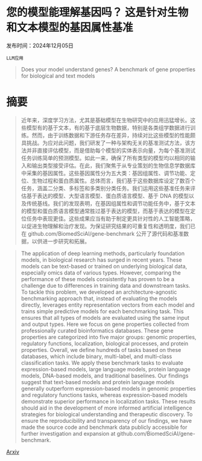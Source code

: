 # 您的模型能理解基因吗？ 这是针对生物和文本模型的基因属性基准

发布时间：2024年12月05日

`LLM应用`

> Does your model understand genes? A benchmark of gene properties for biological and text models

# 摘要

> 近年来，深度学习方法，尤其是基础模型在生物研究中的应用迅猛增长。这些模型有的基于文本，有的基于底层生物数据，特别是各类组学数据进行训练。然而，由于训练数据和下游任务存在差异，持续对比这些模型的性能颇具挑战。为应对此问题，我们研发了一种与架构无关的基准测试方法，该方法并非直接评估模型，而是借助每个模型的实体表示向量，为每个基准测试任务训练简单的预测模型。如此一来，确保了所有类型的模型均以相同的输入和输出类型接受评估。在此，我们聚焦于从专业策划的生物信息学数据库中采集的基因属性。这些基因属性分为五大类：基因组属性、调节功能、定位、生物过程和蛋白质属性。总体而言，我们基于这些数据库设定了数百个任务，涵盖二分类、多标签和多类别分类任务。我们运用这些基准任务来评估基于表达的模型、大型语言模型、蛋白质语言模型、基于 DNA 的模型以及传统基线。我们的发现表明，在基因组属性和调节功能任务中，基于文本的模型和蛋白质语言模型通常胜过基于表达的模型，而基于表达的模型在定位任务中表现更佳。这些成果应当有助于制定更具针对性的人工智能策略，以促进生物理解和治疗发现。为保证研究结果的可重复性和透明度，我们已在 github.com/BiomedSciAI/gene-benchmark 公开了源代码和基准数据，以供进一步研究和拓展。

> The application of deep learning methods, particularly foundation models, in biological research has surged in recent years. These models can be text-based or trained on underlying biological data, especially omics data of various types. However, comparing the performance of these models consistently has proven to be a challenge due to differences in training data and downstream tasks. To tackle this problem, we developed an architecture-agnostic benchmarking approach that, instead of evaluating the models directly, leverages entity representation vectors from each model and trains simple predictive models for each benchmarking task. This ensures that all types of models are evaluated using the same input and output types. Here we focus on gene properties collected from professionally curated bioinformatics databases. These gene properties are categorized into five major groups: genomic properties, regulatory functions, localization, biological processes, and protein properties. Overall, we define hundreds of tasks based on these databases, which include binary, multi-label, and multi-class classification tasks. We apply these benchmark tasks to evaluate expression-based models, large language models, protein language models, DNA-based models, and traditional baselines. Our findings suggest that text-based models and protein language models generally outperform expression-based models in genomic properties and regulatory functions tasks, whereas expression-based models demonstrate superior performance in localization tasks. These results should aid in the development of more informed artificial intelligence strategies for biological understanding and therapeutic discovery. To ensure the reproducibility and transparency of our findings, we have made the source code and benchmark data publicly accessible for further investigation and expansion at github.com/BiomedSciAI/gene-benchmark.

[Arxiv](https://arxiv.org/abs/2412.04075)